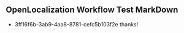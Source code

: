 ## OpenLocalization Workflow Test MarkDown
* 3ff16f6b-3ab9-4aa8-8781-cefc5b103f2e thanks!

<!--HONumber=Jul16_HO3-->


